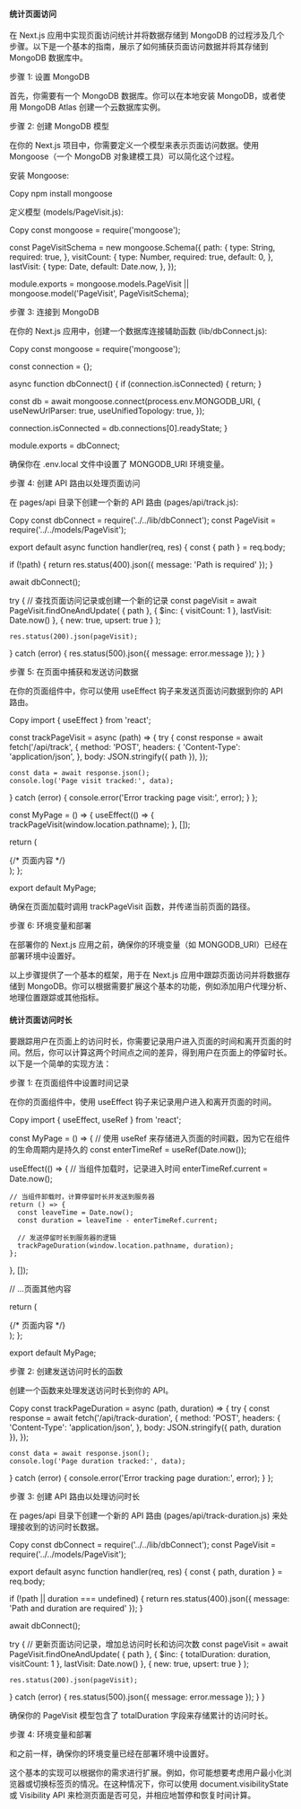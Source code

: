 #### 统计页面访问
在 Next.js 应用中实现页面访问统计并将数据存储到 MongoDB 的过程涉及几个步骤。以下是一个基本的指南，展示了如何捕获页面访问数据并将其存储到 MongoDB 数据库中。

步骤 1: 设置 MongoDB

首先，你需要有一个 MongoDB 数据库。你可以在本地安装 MongoDB，或者使用 MongoDB Atlas 创建一个云数据库实例。

步骤 2: 创建 MongoDB 模型

在你的 Next.js 项目中，你需要定义一个模型来表示页面访问数据。使用 Mongoose（一个 MongoDB 对象建模工具）可以简化这个过程。

安装 Mongoose:

Copy
npm install mongoose


定义模型 (models/PageVisit.js):

Copy
const mongoose = require('mongoose');

const PageVisitSchema = new mongoose.Schema({
  path: {
    type: String,
    required: true,
  },
  visitCount: {
    type: Number,
    required: true,
    default: 0,
  },
  lastVisit: {
    type: Date,
    default: Date.now,
  },
});

module.exports = mongoose.models.PageVisit || mongoose.model('PageVisit', PageVisitSchema);

步骤 3: 连接到 MongoDB

在你的 Next.js 应用中，创建一个数据库连接辅助函数 (lib/dbConnect.js):

Copy
const mongoose = require('mongoose');

const connection = {};

async function dbConnect() {
  if (connection.isConnected) {
    return;
  }

  const db = await mongoose.connect(process.env.MONGODB_URI, {
    useNewUrlParser: true,
    useUnifiedTopology: true,
  });

  connection.isConnected = db.connections[0].readyState;
}

module.exports = dbConnect;


确保你在 .env.local 文件中设置了 MONGODB_URI 环境变量。

步骤 4: 创建 API 路由以处理页面访问

在 pages/api 目录下创建一个新的 API 路由 (pages/api/track.js):

Copy
const dbConnect = require('../../lib/dbConnect');
const PageVisit = require('../../models/PageVisit');

export default async function handler(req, res) {
  const { path } = req.body;

  if (!path) {
    return res.status(400).json({ message: 'Path is required' });
  }

  await dbConnect();

  try {
    // 查找页面访问记录或创建一个新的记录
    const pageVisit = await PageVisit.findOneAndUpdate(
      { path },
      { $inc: { visitCount: 1 }, lastVisit: Date.now() },
      { new: true, upsert: true }
    );

    res.status(200).json(pageVisit);
  } catch (error) {
    res.status(500).json({ message: error.message });
  }
}

步骤 5: 在页面中捕获和发送访问数据

在你的页面组件中，你可以使用 useEffect 钩子来发送页面访问数据到你的 API 路由。

Copy
import { useEffect } from 'react';

const trackPageVisit = async (path) => {
  try {
    const response = await fetch('/api/track', {
      method: 'POST',
      headers: {
        'Content-Type': 'application/json',
      },
      body: JSON.stringify({ path }),
    });

    const data = await response.json();
    console.log('Page visit tracked:', data);
  } catch (error) {
    console.error('Error tracking page visit:', error);
  }
};

const MyPage = () => {
  useEffect(() => {
    trackPageVisit(window.location.pathname);
  }, []);

  return (
    <div>
      {/* 页面内容 */}
    </div>
  );
};

export default MyPage;


确保在页面加载时调用 trackPageVisit 函数，并传递当前页面的路径。

步骤 6: 环境变量和部署

在部署你的 Next.js 应用之前，确保你的环境变量（如 MONGODB_URI）已经在部署环境中设置好。

以上步骤提供了一个基本的框架，用于在 Next.js 应用中跟踪页面访问并将数据存储到 MongoDB。你可以根据需要扩展这个基本的功能，例如添加用户代理分析、地理位置跟踪或其他指标。


#### 统计页面访问时长
要跟踪用户在页面上的访问时长，你需要记录用户进入页面的时间和离开页面的时间。然后，你可以计算这两个时间点之间的差异，得到用户在页面上的停留时长。以下是一个简单的实现方法：

步骤 1: 在页面组件中设置时间记录

在你的页面组件中，使用 useEffect 钩子来记录用户进入和离开页面的时间。

Copy
import { useEffect, useRef } from 'react';

const MyPage = () => {
  // 使用 useRef 来存储进入页面的时间戳，因为它在组件的生命周期内是持久的
  const enterTimeRef = useRef(Date.now());

  useEffect(() => {
    // 当组件加载时，记录进入时间
    enterTimeRef.current = Date.now();

    // 当组件卸载时，计算停留时长并发送到服务器
    return () => {
      const leaveTime = Date.now();
      const duration = leaveTime - enterTimeRef.current;

      // 发送停留时长到服务器的逻辑
      trackPageDuration(window.location.pathname, duration);
    };
  }, []);

  // ...页面其他内容

  return (
    <div>
      {/* 页面内容 */}
    </div>
  );
};

export default MyPage;

步骤 2: 创建发送访问时长的函数

创建一个函数来处理发送访问时长到你的 API。

Copy
const trackPageDuration = async (path, duration) => {
  try {
    const response = await fetch('/api/track-duration', {
      method: 'POST',
      headers: {
        'Content-Type': 'application/json',
      },
      body: JSON.stringify({ path, duration }),
    });

    const data = await response.json();
    console.log('Page duration tracked:', data);
  } catch (error) {
    console.error('Error tracking page duration:', error);
  }
};

步骤 3: 创建 API 路由以处理访问时长

在 pages/api 目录下创建一个新的 API 路由 (pages/api/track-duration.js) 来处理接收到的访问时长数据。

Copy
const dbConnect = require('../../lib/dbConnect');
const PageVisit = require('../../models/PageVisit');

export default async function handler(req, res) {
  const { path, duration } = req.body;

  if (!path || duration === undefined) {
    return res.status(400).json({ message: 'Path and duration are required' });
  }

  await dbConnect();

  try {
    // 更新页面访问记录，增加总访问时长和访问次数
    const pageVisit = await PageVisit.findOneAndUpdate(
      { path },
      { $inc: { totalDuration: duration, visitCount: 1 }, lastVisit: Date.now() },
      { new: true, upsert: true }
    );

    res.status(200).json(pageVisit);
  } catch (error) {
    res.status(500).json({ message: error.message });
  }
}


确保你的 PageVisit 模型包含了 totalDuration 字段来存储累计的访问时长。

步骤 4: 环境变量和部署

和之前一样，确保你的环境变量已经在部署环境中设置好。

这个基本的实现可以根据你的需求进行扩展。例如，你可能想要考虑用户最小化浏览器或切换标签页的情况。在这种情况下，你可以使用 document.visibilityState 或 Visibility API 来检测页面是否可见，并相应地暂停和恢复时间计算。